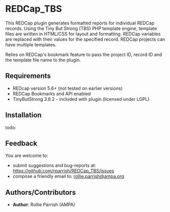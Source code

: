 REDCap_TBS
==========

This REDCap plugin generates formatted reports for individual REDCap records. Using the Tiny But Strong (TBS) 
PHP template engine, template files are written in HTML/CSS for layout and formatting. REDCap variables 
are replaced with their values for the specified record. REDCap projects can have multiple templates.

Relies on REDCap's bookmark feature to pass the project ID, record ID and the template file name to the plugin.




## Requirements

* REDcap version 5.6+ (not tested on earlier versions)
* REDCap Bookmarks and API enabled
* TinyButStrong 3.8.2 - included with plugin (licensed under LGPL)




## Installation

todo:



## Feedback

You are welcome to:  

* submit suggestions and bug-reports at: https://github.com/rparrish/REDCap_TBS/issues
* compose a friendly email to: rollie.parrish@ampa.org



## Authors/Contributors

* __Author__: Rollie Parrish (AMPA) 
